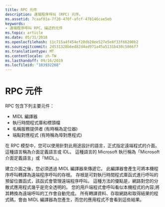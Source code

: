 ```yaml
---
title: RPC 元件
description: 遠端程序呼叫 (RPC) 元件。
ms.assetid: 7caaf01a-7f20-470f-afcf-478146cae5eb
keywords:
- 遠端程序呼叫 RPC、描述的元件
ms.topic: article
ms.date: 05/31/2018
ms.openlocfilehash: 11c715a4f454ef28db20ee527e5e8f33f66200b2
ms.sourcegitcommit: 2d531328b6ed82d4ad971a45a5131b430c5866f7
ms.translationtype: MT
ms.contentlocale: zh-TW
ms.lasthandoff: 09/16/2019
ms.locfileid: "103932268"
---
```

# <a name="rpc-components"></a>RPC 元件

RPC 包含下列主要元件：

-   MIDL 編譯器
-   執行時間程式庫和標頭檔
-   名稱服務提供者 (有時稱為定位器) 
-   端點對應程式 (有時稱為埠對應程式) 

在 RPC 模型中，您可以使用針對此用途設計的語言，正式指定遠端程式的介面。 這種語言稱為介面定義語言或 IDL。 這種語言的 Microsoft 執行稱為「Microsoft 介面定義語言」或「MIDL」。

建立介面之後，您必須透過 MIDL 編譯器來傳遞它。 此編譯器會產生可將本機程序呼叫轉譯為遠端程序呼叫的存根。 存根是可對執行時間程式庫函式進行呼叫的預留位置函式，該函式會管理遠端程序呼叫。 這種方法的優點是，網路對您的分散式應用程式幾乎是完全透明的。 您的用戶端程式會呼叫看似本機程式的內容;將其轉換為遠端呼叫的工作會自動完成。 所有轉譯資料、存取網路和取得結果的程式碼，會由 MIDL 編譯器為您產生，而您的應用程式不會看到這些結果。

 

 




